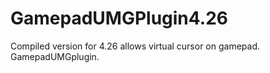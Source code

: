 # GamepadUMGPlugin4.26
 Compiled version for 4.26 allows virtual cursor on gamepad. GamepadUMGplugin.
